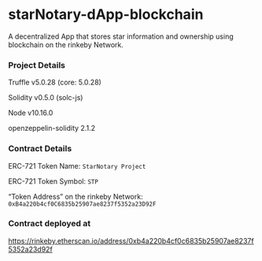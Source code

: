 # starNotary-dApp-blockchain

A decentralized App that stores star information and ownership using blockchain on the rinkeby Network.

### Project Details
Truffle v5.0.28 (core: 5.0.28)

Solidity v0.5.0 (solc-js)

Node v10.16.0

openzeppelin-solidity 2.1.2

### Contract Details
ERC-721 Token Name: `StarNotary Project`

ERC-721 Token Symbol: `STP`

“Token Address” on the rinkeby Network: `0xB4a220b4cf0C6835b25907ae8237f5352a23D92F`

### Contract deployed at
https://rinkeby.etherscan.io/address/0xb4a220b4cf0c6835b25907ae8237f5352a23d92f
